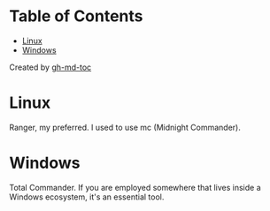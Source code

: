 
Table of Contents
=================

   * [Linux](#linux)
   * [Windows](#windows)

Created by [gh-md-toc](https://github.com/ekalinin/github-markdown-toc)



# Linux
Ranger, my preferred.
I used to use mc (Midnight Commander).

# Windows
Total Commander. If you are employed somewhere that lives inside a Windows
ecosystem, it's an essential tool.
